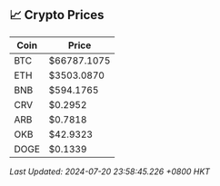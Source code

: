 ## 📈 Crypto Prices

| Coin | Price |
| ---- | ----- |
| BTC | $66787.1075 |
| ETH | $3503.0870 |
| BNB | $594.1765 |
| CRV | $0.2952 |
| ARB | $0.7818 |
| OKB | $42.9323 |
| DOGE | $0.1339 |

_Last Updated: 2024-07-20 23:58:45.226 +0800 HKT_
